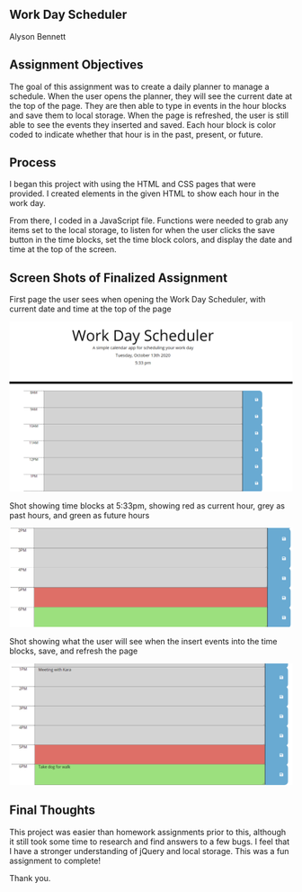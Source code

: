 ## Work Day Scheduler
Alyson Bennett

## Assignment Objectives
The goal of this assignment was to create a daily planner to manage a schedule. When the user opens the planner, they will see the current date at the top of the page. They are then able to type in events in the hour blocks and save them to local storage. When the page is refreshed, the user is still able to see the events they inserted and saved. Each hour block is color coded to indicate whether that hour is in the past, present, or future. 

## Process
I began this project with using the HTML and CSS pages that were provided. I created elements in the given HTML to show each hour in the work day.

From there, I coded in a JavaScript file. Functions were needed to grab any items set to the local storage, to listen for when the user clicks the save button in the time blocks, set the time block colors, and display the date and time at the top of the screen. 

## Screen Shots of Finalized Assignment

First page the user sees when opening the Work Day Scheduler, with current date and time at the top of the page

![FirstScreen](screenShots/FirstPage.png)

Shot showing time blocks at 5:33pm, showing red as current hour, grey as past hours, and green as future hours

![ColorCodedBlocks](screenShots/ColorBlocks.png)

Shot showing what the user will see when the insert events into the time blocks, save, and refresh the page

![BlocksWithSavedContent](screenShots/BlocksWithSaved.png)

## Final Thoughts
This project was easier than homework assignments prior to this, although it still took some time to research and find answers to a few bugs. I feel that I have a stronger understanding of jQuery and local storage. This was a fun assignment to complete!

Thank you. 


